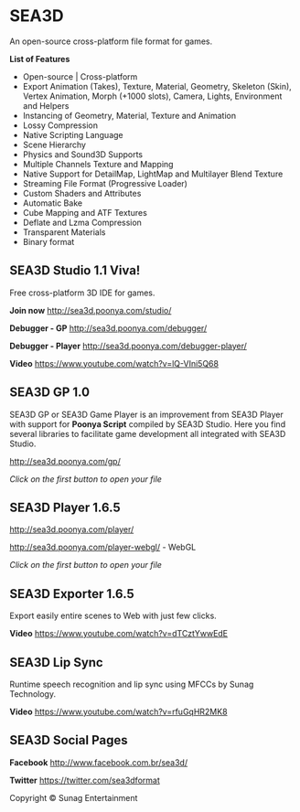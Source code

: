SEA3D
==

An open-source cross-platform file format for games.

**List of Features**

* Open-source | Cross-platform
* Export Animation (Takes), Texture, Material, Geometry, Skeleton (Skin), Vertex Animation, Morph (+1000 slots), Camera, Lights, Environment and Helpers
* Instancing of Geometry, Material, Texture and Animation
* Lossy Compression
* Native Scripting Language
* Scene Hierarchy
* Physics and Sound3D Supports
* Multiple Channels Texture and Mapping
* Native Support for DetailMap, LightMap and Multilayer Blend Texture
* Streaming File Format (Progressive Loader)
* Custom Shaders and Attributes
* Automatic Bake
* Cube Mapping and ATF Textures
* Deflate and Lzma Compression
* Transparent Materials
* Binary format

SEA3D Studio 1.1 Viva!
--
Free cross-platform 3D IDE for games.

**Join now** http://sea3d.poonya.com/studio/

**Debugger - GP** http://sea3d.poonya.com/debugger/

**Debugger - Player** http://sea3d.poonya.com/debugger-player/

**Video** https://www.youtube.com/watch?v=lQ-VIni5Q68

SEA3D GP 1.0
--
SEA3D GP or SEA3D Game Player is an improvement from SEA3D Player with support for **Poonya Script** compiled by SEA3D Studio. Here you find several libraries to facilitate game development all integrated with SEA3D Studio.

http://sea3d.poonya.com/gp/

*Click on the first button to open your file*

SEA3D Player 1.6.5
--
http://sea3d.poonya.com/player/

http://sea3d.poonya.com/player-webgl/ - WebGL

*Click on the first button to open your file*

SEA3D Exporter 1.6.5
--
Export easily entire scenes to Web with just few clicks.

**Video** https://www.youtube.com/watch?v=dTCztYwwEdE

SEA3D Lip Sync
--
Runtime speech recognition and lip sync using MFCCs by Sunag Technology. 

**Video** https://www.youtube.com/watch?v=rfuGqHR2MK8

SEA3D Social Pages
--

**Facebook** http://www.facebook.com.br/sea3d/

**Twitter** https://twitter.com/sea3dformat

Copyright © Sunag Entertainment
